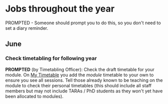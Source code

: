 # Jobs throughout the year

PROMPTED - Someone should prompt you to do this, so you don't need to set a diary reminder.

## June

### Check timetabling for following year

**PROMPTED** (by Timetabling Officer): Check the draft timetable for your module. On [My Timetable](https://timetables.plymouth.ac.uk/)
you add the _module_ timetable to your own to ensure you see all sessions. Tell those already
known to be teaching on the module to check their personal timetables (this should include all
staff members but may not include TARAs / PhD students as they won't yet have been allocated to modules). 
